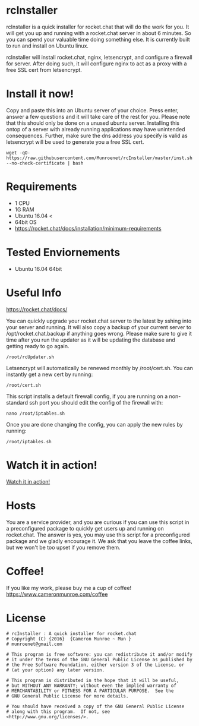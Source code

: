 # rcInstaller

rcInstaller is a quick installer for rocket.chat that will do the work for you.
It will get you up and running with a rocket.chat server in about 6 minutes.
So you can spend your valuable time doing something else. It is currently built
to run and install on Ubuntu linux. 

rcInstaller will install rocket.chat, nginx, letsencrypt, and configure a
firewall for server. After doing such, it will configure nginx to act as a proxy
with a free SSL cert from letsencrypt.

# Install it now!

Copy and paste this into an Ubuntu server of your choice. Press enter, answer a
few questions and it will take care of the rest for you. Please note that this
should only be done on a unused ubuntu server. Installing this ontop of a server
with already running applications may have unintended consequences. Further, 
make sure the dns address you specify is valid as letsencrypt will be used to
generate you a free SSL cert.

```
wget -qO- https://raw.githubusercontent.com/Munroenet/rcInstaller/master/inst.sh --no-check-certificate | bash
```

# Requirements

  - 1   CPU
  - 1G  RAM
  - Ubuntu 16.04 <
  - 64bit OS
  - https://rocket.chat/docs/installation/minimum-requirements
    

# Tested Enviornements
  - Ubuntu 16.04 64bit
  

# Useful Info

https://rocket.chat/docs/

You can quickly upgrade your rocket.chat server to the latest by sshing into 
your server and running. It will also copy a backup of your current server to
/opt/rocket.chat.backup if anything goes wrong. Please make sure to give it time
after you run the updater as it will be updating the database and getting ready 
to go again.
```
/root/rcUpdater.sh
```

Letsencrypt will automatically be renewed monthly by /root/cert.sh. You can 
instantly get a new cert by running:
```
/root/cert.sh
```

This script installs a default firewall config, if you are running on a
non-standard ssh port you should edit the config of the firewall with:
```
nano /root/iptables.sh
```
Once you are done changing the config, you can apply the new rules by running:
```
/root/iptables.sh
```



# Watch it in action!

[Watch it in action!](https://www.cameronmunroe.com/u/2016-10-05_10-46-49.gif)


# Hosts
You are a service provider, and you are curious if you can use this script in a
preconfigured package to quickly get users up and running on rocket.chat. The 
answer is yes, you may use this script for a preconfigured package and we gladly
encourage it. We ask that you leave the coffee links, but we won't be too upset
if you remove them. 
    

# Coffee!
If you like my work, please buy me a cup of coffee! 
https://www.cameronmunroe.com/coffee


# License

    # rcInstaller : A quick installer for rocket.chat
    # Copyright (C) {2016}  {Cameron Munroe ~ Mun }
	# munroenet@gmail.com 

    # This program is free software: you can redistribute it and/or modify
    # it under the terms of the GNU General Public License as published by
    # the Free Software Foundation, either version 3 of the License, or
    # (at your option) any later version.

    # This program is distributed in the hope that it will be useful,
    # but WITHOUT ANY WARRANTY; without even the implied warranty of
    # MERCHANTABILITY or FITNESS FOR A PARTICULAR PURPOSE.  See the
    # GNU General Public License for more details.

    # You should have received a copy of the GNU General Public License
    # along with this program.  If not, see <http://www.gnu.org/licenses/>.